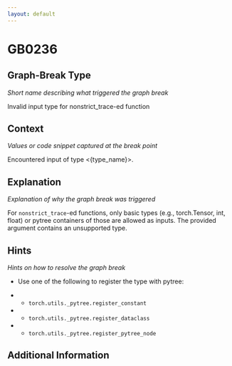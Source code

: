 ```yaml
---
layout: default
---
```

# GB0236

## Graph-Break Type
*Short name describing what triggered the graph break*

Invalid input type for nonstrict_trace-ed function

## Context
*Values or code snippet captured at the break point*

Encountered input of type <{type_name}>.

## Explanation
*Explanation of why the graph break was triggered*

For `nonstrict_trace`-ed functions, only basic types (e.g., torch.Tensor, int, float) or pytree containers of those are allowed as inputs. The provided argument contains an unsupported type.

## Hints
*Hints on how to resolve the graph break*

- Use one of the following to register the type with pytree:

- * `torch.utils._pytree.register_constant`

- * `torch.utils._pytree.register_dataclass`

- * `torch.utils._pytree.register_pytree_node`


## Additional Information

<!-- ADDITIONAL INFORMATION START - Add custom information below this line -->

<!-- ADDITIONAL INFORMATION END -->

